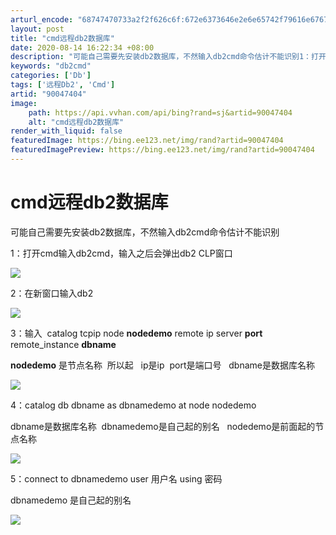 ```yaml
---
arturl_encode: "68747470733a2f2f626c6f:672e6373646e2e6e65742f79616e676775616e676e69756269:2f61727469636c652f64657461696c732f3930303437343034"
layout: post
title: "cmd远程db2数据库"
date: 2020-08-14 16:22:34 +08:00
description: "可能自己需要先安装db2数据库，不然输入db2cmd命令估计不能识别1：打开cmd输入db2cmd，"
keywords: "db2cmd"
categories: ['Db']
tags: ['远程Db2', 'Cmd']
artid: "90047404"
image:
    path: https://api.vvhan.com/api/bing?rand=sj&artid=90047404
    alt: "cmd远程db2数据库"
render_with_liquid: false
featuredImage: https://bing.ee123.net/img/rand?artid=90047404
featuredImagePreview: https://bing.ee123.net/img/rand?artid=90047404
---
```


# cmd远程db2数据库

可能自己需要先安装db2数据库，不然输入db2cmd命令估计不能识别

1：打开cmd输入db2cmd，输入之后会弹出db2 CLP窗口

![](https://i-blog.csdnimg.cn/blog_migrate/d0381ce08e6223e7fa4ab91aa21ae45f.png)

2：在新窗口输入db2

![](https://i-blog.csdnimg.cn/blog_migrate/94decf15099bda613b87903cd9c7a548.png)

3：输入  catalog tcpip node
**nodedemo**
remote ip server
**port**
remote_instance
**dbname**

**nodedemo**
是节点名称  所以起   ip是ip  port是端口号   dbname是数据库名称

![](https://i-blog.csdnimg.cn/blog_migrate/6ac772af26e76ea1ffc5c33b3559311b.png)

4：catalog db dbname as dbnamedemo at node nodedemo

dbname是数据库名称  dbnamedemo是自己起的别名   nodedemo是前面起的节点名称

![](https://i-blog.csdnimg.cn/blog_migrate/0304e27beceacccac4aa83b9e0251372.png)

5：connect to dbnamedemo user 用户名 using 密码

dbnamedemo 是自己起的别名

![](https://i-blog.csdnimg.cn/blog_migrate/95aa18a8dc79e3ed8292072339dddaec.png)